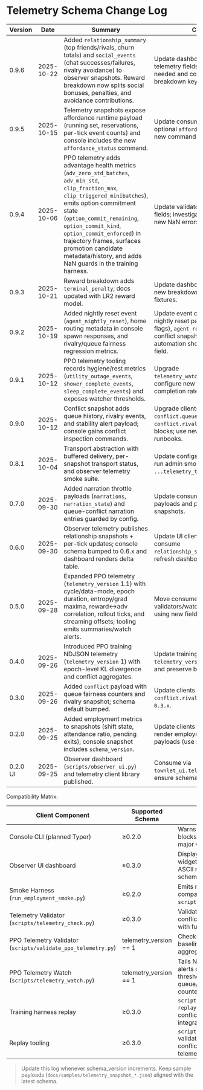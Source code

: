 # Telemetry Schema Change Log

| Version | Date | Summary | Consumer Actions |
| --- | --- | --- | --- |
| 0.9.6 | 2025-10-22 | Added `relationship_summary` (top friends/rivals, churn totals) and `social_events` (chat successes/failures, rivalry avoidance) to observer snapshots. Reward breakdown now splits social bonuses, penalties, and avoidance contributions. | Update dashboards/validators to handle new telemetry fields; trim social event history as needed and consume expanded reward breakdown keys. |
| 0.9.5 | 2025-10-15 | Telemetry snapshots expose affordance runtime payload (running set, reservations, per-tick event counts) and console includes the new `affordance_status` command. | Update consumers/validators to tolerate the optional `affordance_runtime` block; surface new command in ops tooling. |
| 0.9.4 | 2025-10-06 | PPO telemetry adds advantage health metrics (`adv_zero_std_batches`, `adv_min_std`, `clip_fraction_max`, `clip_triggered_minibatches`), emits option commitment state (`option_commit_remaining`, `option_commit_kind`, `option_commit_enforced`) in trajectory frames, surfaces promotion candidate metadata/history, and adds NaN guards in the training harness. | Update validators/watchers to expect new fields; investigate logs if harness raises the new NaN errors. |
| 0.9.3 | 2025-10-21 | Reward breakdown adds `terminal_penalty`; docs updated with LR2 reward model. | Update dashboards/watchers to tolerate the new breakdown key; refresh local schema fixtures. |
| 0.9.2 | 2025-10-19 | Added nightly reset event (`agent_nightly_reset`), home routing metadata in console spawn responses, and rivalry/queue fairness regression metrics. | Update event consumers/watchers to handle nightly reset payload (`home_position`, `moved` flags), `agent_respawn.original_agent_id`, and conflict snapshot rivalry history; console automation should persist new `home_position` field. |
| 0.9.1 | 2025-10-12 | PPO telemetry tooling records hygiene/rest metrics (`utility_outage_events`, `shower_complete_events`, `sleep_complete_events`) and exposes watcher thresholds. | Upgrade `telemetry_watch.py`/`telemetry_summary.py`; configure new flags for hygiene outages and completion rates. |
| 0.9.0 | 2025-10-12 | Conflict snapshot adds queue history, rivalry events, and stability alert payload; console gains conflict inspection commands. | Upgrade clients to schema prefix 0.9, parse `conflict.queue_history`, `conflict.rivalry_events`, and `stability` blocks; use new console commands for ops runbooks. |
| 0.8.1 | 2025-10-04 | Transport abstraction with buffered delivery, per-snapshot transport status, and observer telemetry smoke suite. | Update configs to set `telemetry.transport`, run admin smoke command (`pytest ...telemetry_transport.py`). |
| 0.7.0 | 2025-09-30 | Added narration throttle payloads (`narrations`, `narration_state`) and queue-conflict narration entries guarded by config. | Update consumers to read optional narration payloads and persist narration state in snapshots. |
| 0.6.0 | 2025-09-30 | Observer telemetry publishes relationship snapshots + per-tick updates; console schema bumped to 0.6.x and dashboard renders delta table. | Update UI clients to schema prefix 0.6, consume `relationship_snapshot`/`relationship_updates`, refresh dashboards and docs. |
| 0.5.0 | 2025-09-28 | Expanded PPO telemetry (`telemetry_version` 1.1) with cycle/data-mode, epoch duration, entropy/grad maxima, reward↔adv correlation, rollout ticks, and streaming offsets; tooling emits summaries/watch alerts. | Move consumers to v1.1 schema; update validators/watchers; regenerate dashboards using new fields. |
| 0.4.0 | 2025-09-26 | Introduced PPO training NDJSON telemetry (`telemetry_version` 1) with epoch-level KL divergence and conflict aggregates. | Update training log consumers to read `telemetry_version`, handle `kl_divergence`, and preserve baseline/conflict fields. |
| 0.3.0 | 2025-09-26 | Added `conflict` payload with queue fairness counters and rivalry snapshot; schema default bumped. | Update clients to use `conflict.queues` and `conflict.rivalry`; ensure schema prefix `0.3.x`. |
| 0.2.0 | 2025-09-25 | Added employment metrics to snapshots (shift state, attendance ratio, pending exits); console snapshot includes `schema_version`. | Update clients to respect `schema_version`, render employment KPIs, and validate payloads (use `scripts/telemetry_check.py`). |
| 0.2.0 UI | 2025-09-25 | Observer dashboard (`scripts/observer_ui.py`) and telemetry client library published. | Consume via `townlet_ui.telemetry.TelemetryClient`; ensure schema prefix `0.2.x`. |

Compatibility Matrix:

| Client Component | Supported Schema | Notes |
| --- | --- | --- |
| Console CLI (planned Typer) | ≥0.2.0 | Warns on newer schemas; blocks on unsupported major versions. |
| Observer UI dashboard | ≥0.3.0 | Displays employment widgets, conflict panel, ASCII map; warns on newer schemas. |
| Smoke Harness (`run_employment_smoke.py`) | ≥0.2.0 | Emits metrics payload compatible with `scripts/telemetry_check.py`. |
| Telemetry Validator (`scripts/telemetry_check.py`) | ≥0.3.0 | Validates employment and conflict payloads; extend with future schema entries. |
| PPO Telemetry Validator (`scripts/validate_ppo_telemetry.py`) | telemetry_version == 1 | Checks NDJSON schema, baseline drift, and conflict aggregates. |
| PPO Telemetry Watch (`scripts/telemetry_watch.py`) | telemetry_version == 1 | Tails NDJSON logs and alerts on KL/loss/gradient thresholds plus queue/social/hygiene counters. |
| Training harness replay | ≥0.3.0 | `scripts/run_training.py --replay-manifest` verifies conflict batches before PPO integration. |
| Replay tooling | ≥0.3.0 | `scripts/run_replay.py` validates observation conflict features and telemetry samples. |

> Update this log whenever schema_version increments. Keep sample payloads (`docs/samples/telemetry_snapshot_*.json`) aligned with the latest schema.
